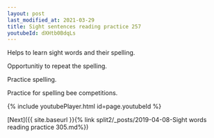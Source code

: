 ```yaml
---
layout: post
last_modified_at: 2021-03-29
title: Sight sentences reading practice 257
youtubeId: dXHtb0BdqLs
---
```

 
 
Helps to learn sight words and their spelling.

Opportunitiy to repeat the spelling. 

Practice spelling. 
 
Practice for spelling bee competitions. 
 
{% include youtubePlayer.html id=page.youtubeId %}
 
 

[Next]({{ site.baseurl }}{% link  split2/_posts/2019-04-08-Sight words reading practice 305.md%})
 
